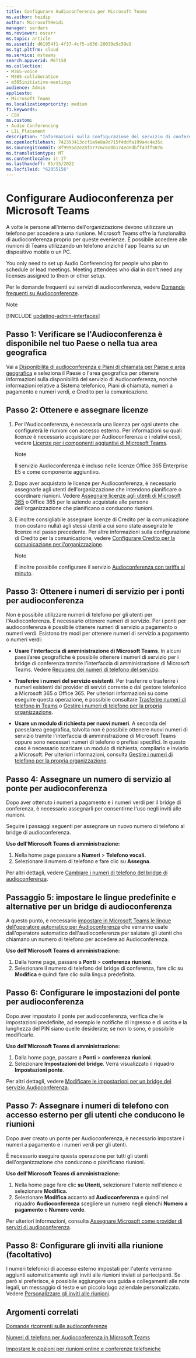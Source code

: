 ```yaml
---
title: Configurare Audioconferenza per Microsoft Teams
ms.author: heidip
author: MicrosoftHeidi
manager: serdars
ms.reviewer: oscarr
ms.topic: article
ms.assetid: d01954f1-4f37-4cf5-a636-20039e5c59e9
ms.tgt.pltfrm: cloud
ms.service: msteams
search.appverid: MET150
ms.collection:
- M365-voice
- M365-collaboration
- m365initiative-meetings
audience: Admin
appliesto:
- Microsoft Teams
ms.localizationpriority: medium
f1.keywords:
- CSH
ms.custom:
- Audio Conferencing
- LIL_Placement
description: "Informazioni sulla configurazione del servizio di conferenza telefonica con accesso esterno o del servizio Audioconferenza per gli utenti dell'organizzazione che devono usare il telefono per partecipare alle conferenze telefoniche. "
ms.openlocfilehash: 742393413ccf1a9e8a9d715f4ddfa199a4c4e35c
ms.sourcegitcommit: 8f999bd2e20f177c6c6d8b174ededbff43ff5076
ms.translationtype: MT
ms.contentlocale: it-IT
ms.lasthandoff: 01/15/2022
ms.locfileid: "62055156"
---
```

# <a name="set-up-audio-conferencing-for-microsoft-teams"></a>Configurare Audioconferenza per Microsoft Teams

A volte le persone all'interno dell'organizzazione devono utilizzare un telefono per accedere a una riunione. Microsoft Teams offre la funzionalità di audioconferenza proprio per queste evenienze. È possibile accedere alle riunioni di Teams utilizzando un telefono anziché l'app Teams su un dispositivo mobile o un PC.
  
You only need to set up Audio Conferencing for people who plan to schedule or lead meetings. Meeting attendees who dial in don't need any licenses assigned to them or other setup.
  
Per le domande frequenti sui servizi di audioconferenza, vedere [Domande frequenti su Audioconferenze](audio-conferencing-common-questions.md).

> [!NOTE]
> [!INCLUDE [updating-admin-interfaces](includes/updating-admin-interfaces.md)]
  
## <a name="step-1-find-out-if-audio-conferencing-is-available-in-your-countryregion"></a>Passo 1: Verificare se l'Audioconferenza è disponibile nel tuo Paese o nella tua area geografica

Vai a [Disponibilità di audioconferenza e Piani di chiamata per Paese e area geografica](country-and-region-availability-for-audio-conferencing-and-calling-plans/country-and-region-availability-for-audio-conferencing-and-calling-plans.md) e seleziona il Paese o l'area geografica per ottenere informazioni sulla disponibilità del servizio di Audioconferenza, nonché informazioni relative a Sistema telefonico, Piani di chiamata, numeri a pagamento e numeri verdi, e Credito per la comunicazione.

## <a name="step-2-get-and-assign-licenses"></a>Passo 2: Ottenere e assegnare licenze

1. Per l'Audioconferenza, è necessaria una licenza per ogni utente che configurerà le riunioni con accesso esterno. Per informazioni su quali licenze è necessario acquistare per Audioconferenza e i relativi costi, vedere [Licenze per i componenti aggiuntivi di Microsoft Teams](./teams-add-on-licensing/microsoft-teams-add-on-licensing.md).

    >[!NOTE]
    > Il servizio Audioconferenza è incluso nelle licenze Office 365 Enterprise E5 e come componente aggiuntivo.

2. Dopo aver acquistato le licenze per Audioconferenza, è necessario assegnarle agli utenti dell'organizzazione che intendono pianificare o coordinare riunioni. Vedere [Assegnare licenze agli utenti di Microsoft 365](https://support.office.com/article/997596b5-4173-4627-b915-36abac6786dc) o Office 365 per le aziende acquistate alle persone dell'organizzazione che pianificano o conducono riunioni.

3. È inoltre consigliabile assegnare licenze di Credito per la comunicazione (non costano nulla) agli stessi utenti a cui sono state assegnate le licenze nel passo precedente. Per altre informazioni sulla configurazione di Credito per la comunicazione, vedere [Configurare Credito per la comunicazione per l'organizzazione](set-up-communications-credits-for-your-organization.md).

   > [!NOTE]
   > È inoltre possibile configurare il servizio [Audioconferenza con tariffa al minuto](audio-conferencing-pay-per-minute.md).

## <a name="step-3-get-service-numbers-for-your-conferencing-bridges"></a>Passo 3: Ottenere i numeri di servizio per i ponti per audioconferenza

Non è possibile utilizzare numeri di telefono per gli utenti per l'Audioconferenza. È necessario ottenere numeri di servizio. Per i ponti per audioconferenza è possibile ottenere numeri di servizio a pagamento o numeri verdi. Esistono tre modi per ottenere numeri di servizio a pagamento o numeri verdi:
  
- **Usare l'interfaccia di amministrazione di Microsoft Teams**. In alcuni paesi/aree geografiche è possibile ottenere i numeri di servizio per i bridge di conferenza tramite l'interfaccia di amministrazione di Microsoft Teams. Vedere [Recupero dei numeri di telefono del servizio](./getting-service-phone-numbers.md).

- **Trasferire i numeri del servizio esistenti**. Per trasferire o trasferire i numeri esistenti dal provider di servizi corrente o dal gestore telefonico a Microsoft 365 o Office 365. Per ulteriori informazioni su come eseguire questa operazione, è possibile consultare [Trasferire numeri di telefono in Teams](phone-number-calling-plans/transfer-phone-numbers-to-teams.md) o [Gestire i numeri di telefono per la propria organizzazione](manage-phone-numbers-for-your-organization/manage-phone-numbers-for-your-organization.md).  
  
- **Usare un modulo di richiesta per nuovi numeri**. A seconda del paese/area geografica, talvolta non è possibile ottenere nuovi numeri di servizio tramite l'interfaccia di amministrazione di Microsoft Teams oppure sono necessari numeri di telefono o prefissi specifici. In questo caso è necessario scaricare un modulo di richiesta, compilarlo e inviarlo a Microsoft. Per ulteriori informazioni, consulta [Gestire i numeri di telefono per la propria organizzazione](manage-phone-numbers-for-your-organization/manage-phone-numbers-for-your-organization.md).

## <a name="step-4-assign-a-service-number-to-the-conferencing-bridge"></a>Passo 4: Assegnare un numero di servizio al ponte per audioconferenza

Dopo aver ottenuto i numeri a pagamento e i numeri verdi per il bridge di conferenza, è necessario assegnarli per consentirne l'uso negli inviti alle riunioni.  

Seguire i passaggi seguenti per assegnare un nuovo numero di telefono al bridge di audioconferenza.

 **Uso dell'Microsoft Teams di amministrazione:**

 1. Nella home page passare a **Numeri**  >  **Telefono vocali.**
 2. Selezionare il numero di telefono e fare clic su **Assegna**.

Per altri dettagli, vedere [Cambiare i numeri di telefono del bridge di audioconferenza](change-the-phone-numbers-on-your-audio-conferencing-bridge.md).

## <a name="step-5-set-the-default-and-alternate-languages-for-a-conferencing-bridge"></a>Passaggio 5: impostare le lingue predefinite e alternative per un bridge di audioconferenza

 A questo punto, è necessario [impostare in Microsoft Teams le lingue dell'operatore automatico per Audioconferenza](set-auto-attendant-languages-for-audio-conferencing-in-teams.md) che verranno usate dall'operatore automatico dell'audioconferenza per salutare gli utenti che chiamano un numero di telefono per accedere ad Audioconferenza.

 **Uso dell'Microsoft Teams di amministrazione:**

1. Dalla home page, passare a **Ponti**  >  **conferenza riunioni**.
2. Selezionare il numero di telefono del bridge di conferenza, fare clic su **Modifica** e quindi fare clic sulla lingua predefinita.

## <a name="step-6-set-your-conferencing-bridge-settings"></a>Passo 6: Configurare le impostazioni del ponte per audioconferenza

Dopo aver impostato il ponte per audioconferenza, verifica che le impostazioni predefinite, ad esempio le notifiche di ingresso e di uscita e la lunghezza del PIN siano quelle desiderate; se non lo sono, è possibile modificarle.

 **Uso dell'Microsoft Teams di amministrazione:**

1. Dalla home page, passare a **Ponti**  >  **conferenza riunioni**.
2. Selezionare **Impostazioni del bridge**. Verrà visualizzato il riquadro **Impostazioni ponte**.

Per altri dettagli, vedere [Modificare le impostazioni per un bridge del servizio Audioconferenza](change-the-settings-for-an-audio-conferencing-bridge.md).

## <a name="step-7-assign-dial-in-phone-numbers-for-users-who-lead-meetings"></a>Passo 7: Assegnare i numeri di telefono con accesso esterno per gli utenti che conducono le riunioni

Dopo aver creato un ponte per Audioconferenza, è necessario impostare i numeri a pagamento e i numeri verdi per gli utenti.

È necessario eseguire questa operazione per tutti gli utenti dell'organizzazione che conducono o pianificano riunioni.

 **Uso dell'Microsoft Teams di amministrazione:**

1. Nella home page fare clic **su Utenti,** selezionare l'utente nell'elenco e selezionare **Modifica.**
2. Selezionare **Modifica** accanto ad **Audioconferenza** e quindi nel riquadro **Audioconferenza** scegliere un numero negli elenchi **Numero a pagamento** e **Numero verde**.

Per ulteriori informazioni, consulta [Assegnare Microsoft come provider di servizi di audioconferenza](/skypeforbusiness/audio-conferencing-in-office-365/assign-microsoft-as-the-audio-conferencing-provider).

## <a name="step-8-set-up-meeting-invitations-optional"></a>Passo 8: Configurare gli inviti alla riunione (facoltativo)

I numeri telefonici di accesso esterno impostati per l'utente verranno aggiunti automaticamente agli inviti alle riunioni inviati ai partecipanti. Se però si preferisce, è possibile aggiungere una guida e collegamenti alle note legali, un messaggio di testo e un piccolo logo aziendale personalizzato. Vedere [Personalizzare gli inviti alle riunioni](meeting-settings-in-teams.md#customize-meeting-invitations).

## <a name="related-topics"></a>Argomenti correlati

[Domande ricorrenti sulle audioconferenze](audio-conferencing-common-questions.md)
  
[Numeri di telefono per Audioconferenza in Microsoft Teams](phone-numbers-for-audio-conferencing-in-teams.md)
  
[Impostare le opzioni per riunioni online e conferenze telefoniche](https://support.office.com/article/DCD1CA39-0C1F-466C-9573-F04138FEF5E2)
